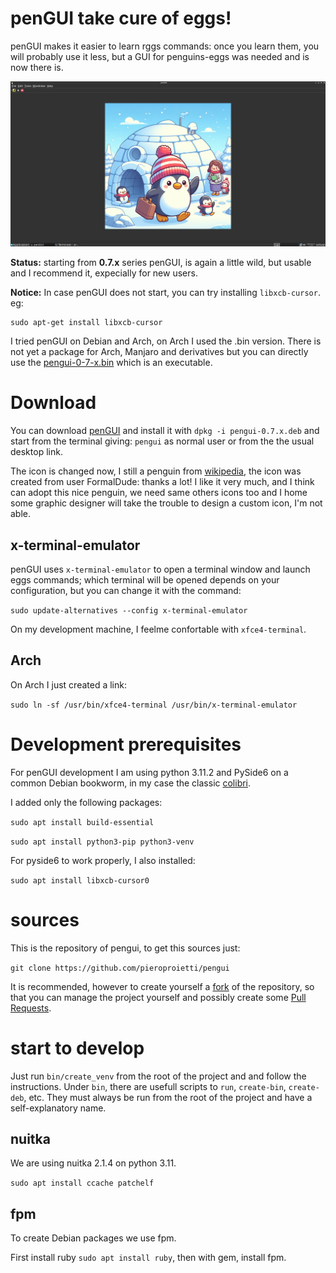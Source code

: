 # penGUI take cure of eggs!
penGUI makes it easier to learn rggs commands: once you learn them, you will probably use it less, but a GUI for penguins-eggs was needed and is now there is.

![icon](https://github.com/pieroproietti/pengui/blob/main/assets/penGUI.png?raw=true)

**Status:** starting from **0.7.x** series penGUI, is again a little wild, but usable and I recommend it, expecially for new users.

**Notice:** In case penGUI does not start, you can try installing `libxcb-cursor`. eg:

```
sudo apt-get install libxcb-cursor
```

I tried penGUI on Debian and Arch, on Arch I used the .bin version. There is not yet a package for Arch, Manjaro and derivatives but you can directly use the [pengui-0-7-x.bin](https://sourceforge.net/projects/penguins-eggs/files/DEBS/) which is an executable.

# Download

You can download [penGUI](https://sourceforge.net/projects/penguins-eggs/files/DEBS/) and install it with `dpkg -i pengui-0.7.x.deb` and start from the terminal giving: `pengui` as normal user or from the the usual desktop link. 

The icon is changed now, I still a penguin from [wikipedia](https://en.wikipedia.org/wiki/File:Penguin_icon.svg#filelinks), the icon was created from user FormalDude: thanks a lot! I like it very much, and I think can adopt this nice penguin, we need same others icons too and I home some graphic designer will take the trouble to design a custom icon, I'm not able.

## x-terminal-emulator
penGUI uses `x-terminal-emulator` to open a terminal window and launch eggs commands; which terminal will be opened depends on your configuration, but you can change it with the command:

`sudo update-alternatives --config x-terminal-emulator`

On my development machine, I feelme confortable with `xfce4-terminal`.

## Arch
On Arch I just created a link:

`sudo ln -sf /usr/bin/xfce4-terminal /usr/bin/x-terminal-emulator`


# Development prerequisites
For penGUI development I am using python 3.11.2 and PySide6 on a common Debian bookworm, in my case the classic [colibri](https://sourceforge.net/projects/penguins-eggs/files/ISOS/debian/bookworm/amd64/). 

I added only the following packages:

`sudo apt install build-essential`

`sudo apt install python3-pip python3-venv`

For pyside6 to work properly, I also installed:

`sudo apt install libxcb-cursor0` 

# sources
This is the repository of pengui, to get this sources just: 

`git clone https://github.com/pieroproietti/pengui`

It is recommended, however to create yourself a [fork](https://github.com/pieroproietti/pengui/fork) of the repository, so that you can manage the project yourself and possibly create some [Pull Requests](https://github.com/pieroproietti/pengui/pulls).

# start to develop
Just run `bin/create_venv` from the root of the project and and follow the instructions. Under `bin`, there are usefull scripts to `run`, `create-bin`, `create-deb`, etc. They must always be run from the root of the project and have a self-explanatory name.

## nuitka
We are using nuitka 2.1.4 on python 3.11. 

`sudo apt install ccache patchelf`

## fpm
To create Debian packages we use fpm. 

First install ruby `sudo apt install ruby`, then with gem, install fpm.

